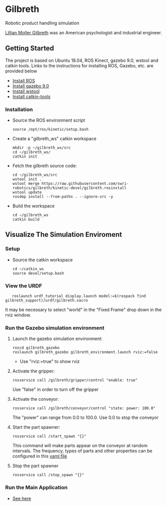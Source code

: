 # Gilbreth
Robotic product handling simulation

[Lillian Moller Gilbreth](https://en.wikipedia.org/wiki/Lillian_Moller_Gilbreth)  was an American psychologist and industrial engineer.

## Getting Started

The project is based on Ubuntu 18.04, ROS Kinect, gazebo 9.0, wstool and catkin tools. Links to the instructions for installing ROS, Gazebo, etc. are provided below
- [Install ROS](http://wiki.ros.org/kinetic/Installation/Ubuntu)
- [Install gazebo 9.0](http://gazebosim.org/tutorials?tut=install_ubuntu&cat=install)
- [Install wstool](http://wiki.ros.org/wstool#Installation)
- [Install catkin-tools](http://catkin-tools.readthedocs.io/en/latest/installing.html)

### Installation
- Source the ROS environment script
	
	```
	source /opt/ros/kinetic/setup.bash
	```
- Create a "gilbreth_ws" catkin workspace
 
	```
	mkdir -p ~/gilbreth_ws/src
	cd ~/gilbreth_ws/
	catkin init
	```
- Fetch the gilbreth source code:

	```
	cd ~/gilbreth_ws/src
	wstool init .
	wstool merge https://raw.githubusercontent.com/swri-robotics/gilbreth/kinetic-devel/gilbreth.rosinstall
	wstool update
	rosdep install --from-paths . --ignore-src -y
	```
- Build the workspace

	```
	cd ~/gilbreth_ws
	catkin build
	```

## Visualize The Simulation Enviroment

### Setup
- Source the catkin workspace 

	```
	cd ~/catkin_ws
	source devel/setup.bash
	```

### View the URDF
	
	
	
   ```
      roslaunch urdf_tutorial display.launch model:=$(rospack find gilbreth_support)/urdf/gilbreth.xacro
   ```	
    
   It may be necessary to select "world" in the "Fixed Frame" drop down in the rviz window.
    

### Run the Gazebo simulation environment

1. Launch the gazebo simulation environment:

	```
  	roscd gilbreth_gazebo
	roslaunch gilbreth_gazebo gilbreth_environment.launch rviz:=false
	```

    - Use "rviz:=true" to show rviz
  	
1. Activate the gripper:

	```
	rosservice call /gilbreth/gripper/control "enable: true"
	```
    Use "false" in order to turn off the gripper

1. Activate the conveyor:

	```
	rosservice call /gilbreth/conveyor/control "state: power: 100.0"
	```
    The "power" can range from 0.0 to 100.0.  Use 0.0 to stop the conveyor

1. Start the part spawner:
	
	```
	rosservice call /start_spawn "{}"
	```
    This command will make parts appear on the conveyor at random intervals. The frequency, types of parts and other properties can be configured in this [yaml file](gilbreth_gazebo/config/conveyor_objects.yaml)
    
1. Stop the part spawner
	```
	rosservice call /stop_spawn "{}"

### Run the Main Application
 - [See here](DEMO.md)
